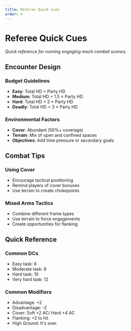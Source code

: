 ```yaml
---
title: Referee Quick Cues
order: 4
---
```


# Referee Quick Cues

*Quick reference for running engaging mech combat scenes.*

## Encounter Design

### Budget Guidelines
- **Easy**: Total HD = Party HD
- **Medium**: Total HD = 1.5 × Party HD
- **Hard**: Total HD = 2 × Party HD
- **Deadly**: Total HD = 3 × Party HD

### Environmental Factors
- **Cover**: Abundant (50%+ coverage)
- **Terrain**: Mix of open and confined spaces
- **Objectives**: Add time pressure or secondary goals

## Combat Tips

### Using Cover
- Encourage tactical positioning
- Remind players of cover bonuses
- Use terrain to create chokepoints

### Mixed Arms Tactics
- Combine different frame types
- Use terrain to force engagements
- Create opportunities for flanking

## Quick Reference

### Common DCs
- Easy task: 6
- Moderate task: 8
- Hard task: 10
- Very hard task: 12

### Common Modifiers
- Advantage: +2
- Disadvantage: -2
- Cover: Soft +2 AC/ Hard +4 AC
- Flanking: +2 to hit
- High Ground: It's over.
